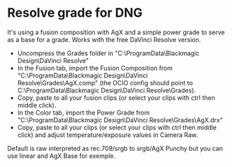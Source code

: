 # Resolve grade for DNG 
It's using a fusion composition with AgX and a simple power grade to serve as a base for a grade.
Works with the free DaVinci Resolve version. 

- Uncompress the Grades folder in "C:\ProgramData\Blackmagic Design\DaVinci Resolve\"
- In the Fusion tab, import the Fusion Composition from "C:\ProgramData\Blackmagic Design\DaVinci Resolve\Grades\AgX.comp" (the OCIO config should point to C:\ProgramData\Blackmagic Design\DaVinci Resolve\Grades).
- Copy, paste to all your fusion clips (or select your clips with ctrl then middle click).
- In the Color tab, import the Power Grade from "C:\ProgramData\Blackmagic Design\DaVinci Resolve\Grades\AgX.drx"
- Copy, paste to all your clips (or select your clips with ctrl then middle click) and adjust temperature/exposure values in Camera Raw.


Default is raw interpreted as rec.709/srgb to srgb/AgX Punchy but you can use linear and AgX Base for exemple.
